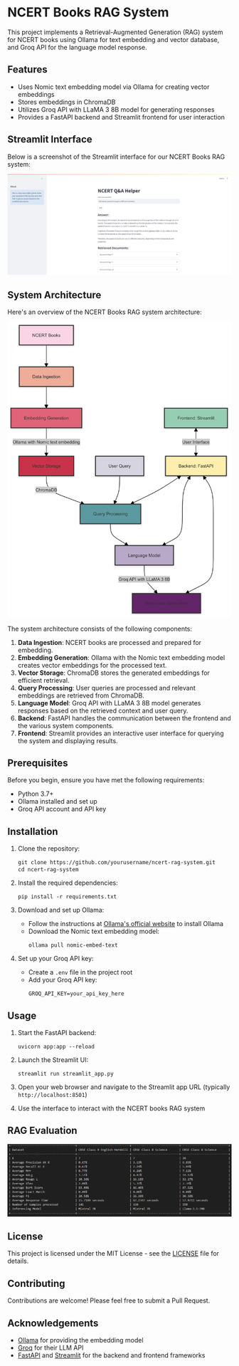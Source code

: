 # NCERT Books RAG System

This project implements a Retrieval-Augmented Generation (RAG) system for NCERT books using Ollama for text embedding and vector database, and Groq API for the language model response.

## Features

- Uses Nomic text embedding model via Ollama for creating vector embeddings
- Stores embeddings in ChromaDB
- Utilizes Groq API with LLaMA 3 8B model for generating responses
- Provides a FastAPI backend and Streamlit frontend for user interaction

## Streamlit Interface

Below is a screenshot of the Streamlit interface for our NCERT Books RAG system:

![NCERT Books RAG System Streamlit Interface](ncert_1.png)


## System Architecture

Here's an overview of the NCERT Books RAG system architecture:

![NCERT Books RAG System Architecture](rag_architecture.png)


The system architecture consists of the following components:

1. **Data Ingestion**: NCERT books are processed and prepared for embedding.
2. **Embedding Generation**: Ollama with the Nomic text embedding model creates vector embeddings for the processed text.
3. **Vector Storage**: ChromaDB stores the generated embeddings for efficient retrieval.
4. **Query Processing**: User queries are processed and relevant embeddings are retrieved from ChromaDB.
5. **Language Model**: Groq API with LLaMA 3 8B model generates responses based on the retrieved context and user query.
6. **Backend**: FastAPI handles the communication between the frontend and the various system components.
7. **Frontend**: Streamlit provides an interactive user interface for querying the system and displaying results.

## Prerequisites

Before you begin, ensure you have met the following requirements:

- Python 3.7+
- Ollama installed and set up
- Groq API account and API key

## Installation

1. Clone the repository:
   ```
   git clone https://github.com/yourusername/ncert-rag-system.git
   cd ncert-rag-system
   ```

2. Install the required dependencies:
   ```
   pip install -r requirements.txt
   ```

3. Download and set up Ollama:
   - Follow the instructions at [Ollama's official website](https://ollama.ai) to install Ollama
   - Download the Nomic text embedding model:
     ```
     ollama pull nomic-embed-text
     ```

4. Set up your Groq API key:
   - Create a `.env` file in the project root
   - Add your Groq API key:
     ```
     GROQ_API_KEY=your_api_key_here
     ```

## Usage

1. Start the FastAPI backend:
   ```
   uvicorn app:app --reload
   ```

2. Launch the Streamlit UI:
   ```
   streamlit run streamlit_app.py
   ```

3. Open your web browser and navigate to the Streamlit app URL (typically `http://localhost:8501`)

4. Use the interface to interact with the NCERT books RAG system

## RAG Evaluation

![RAG Evaluation Results](RAG_evaluation_result.png)

## License

This project is licensed under the MIT License - see the [LICENSE](LICENSE) file for details.

## Contributing

Contributions are welcome! Please feel free to submit a Pull Request.

## Acknowledgements

- [Ollama](https://ollama.ai) for providing the embedding model
- [Groq](https://groq.com) for their LLM API
- [FastAPI](https://fastapi.tiangolo.com) and [Streamlit](https://streamlit.io) for the backend and frontend frameworks
